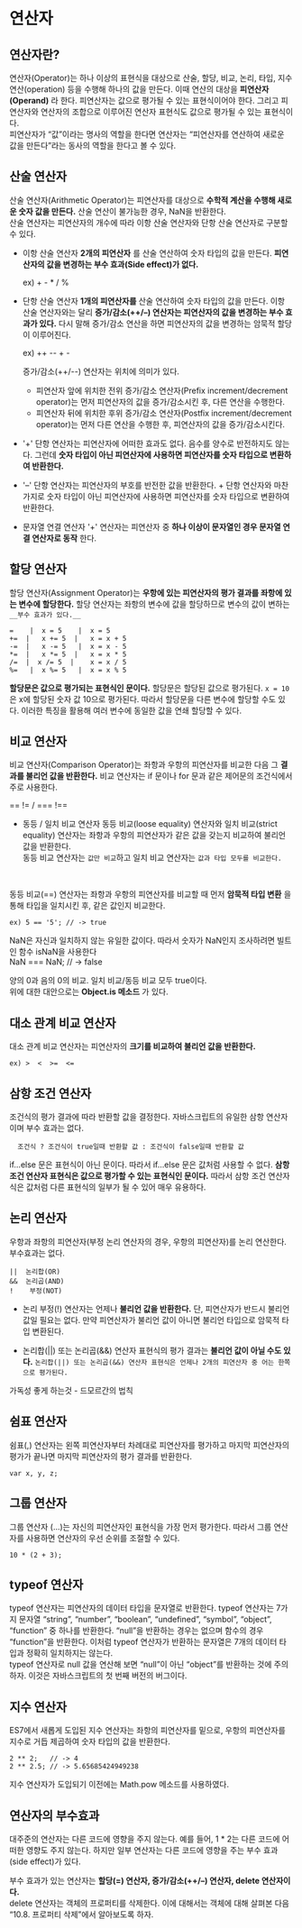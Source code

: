 연산자
=================

## 연산자란?
연산자(Operator)는 하나 이상의 표현식을 대상으로 산술, 할당, 비교, 논리, 타입, 지수 연산(operation) 등을 수행해 하나의 값을 만든다. 이때 연산의 대상을 __피연산자(Operand)__ 라 한다. 피연산자는 값으로 평가될 수 있는 표현식이어야 한다. 그리고 피연산자와 연산자의 조합으로 이루어진 연산자 표현식도 값으로 평가될 수 있는 표현식이다.   
피연산자가 “값”이라는 명사의 역할을 한다면 연산자는 “피연산자를 연산하여 새로운 값을 만든다”라는 동사의 역할을 한다고 볼 수 있다.

## 산술 연산자
산술 연산자(Arithmetic Operator)는 피연산자를 대상으로 __수학적 계산을 수행해 새로운 숫자 값을 만든다.__ 산술 연산이 불가능한 경우, NaN을 반환한다.   
산술 연산자는 피연산자의 개수에 따라 이항 산술 연산자와 단항 산술 연산자로 구분할 수 있다.

- 이항 산술 연산자
 __2개의 피연산자__ 를 산술 연산하여 숫자 타입의 값을 만든다. __피연산자의 값을 변경하는 부수 효과(Side effect)가 없다.__   
 
    ex) +  -  *  / 	%	


- 단항 산술 연산자
 __1개의 피연산자를__ 산술 연산하여 숫자 타입의 값을 만든다. 이항 산술 연산자와는 달리 __증가/감소(++/–) 연산자는 피연산자의 값을 변경하는 부수 효과가 있다.__ 다시 말해 증가/감소 연산을 하면 피연산자의 값을 변경하는 암묵적 할당이 이루어진다.
 
    ex) ++  --  +  -

    증가/감소(++/--) 연산자는 위치에 의미가 있다.

    - 피연산자 앞에 위치한 전위 증가/감소 연산자(Prefix increment/decrement operator)는 먼저 피연산자의 값을 증가/감소시킨 후, 다른 연산을 수행한다.
    - 피연산자 뒤에 위치한 후위 증가/감소 연산자(Postfix increment/decrement operator)는 먼저 다른 연산을 수행한 후, 피연산자의 값을 증가/감소시킨다.

 - '+' 단항 연산자는 피연산자에 어떠한 효과도 없다. 음수를 양수로 반전하지도 않는다. 그런데 __숫자 타입이 아닌 피연산자에 사용하면 피연산자를 숫자 타입으로 변환하여 반환한다.__
 - '–' 단항 연산자는 피연산자의 부호를 반전한 값을 반환한다. + 단항 연산자와 마찬가지로 숫자 타입이 아닌 피연산자에 사용하면 피연산자를 숫자 타입으로 변환하여 반환한다.

- 문자열 연결 연산자
'+' 연산자는 피연산자 중 __하나 이상이 문자열인 경우 문자열 연결 연산자로 동작__ 한다.

## 할당 연산자
할당 연산자(Assignment Operator)는 __우항에 있는 피연산자의 평가 결과를 좌항에 있는 변수에 할당한다.__ 할당 연산자는 좌항의 변수에 값을 할당하므로 변수의 값이 변하는 `__부수 효과가 있다.__`

    =	 |  x = 5	 |  x = 5	   
    +=  | 	x += 5  | 	x = x + 5	   
    -=  | 	x -= 5	 |  x = x - 5	   
    *=  | 	x *= 5  | 	x = x * 5	    
    /= 	|  x /= 5  | 	x = x / 5	   
    %= 	 |  x %= 5	 |  x = x % 5	   

__할당문은 값으로 평가되는 표현식인 문이다.__ 할당문은 할당된 값으로 평가된다. `x = 10`은 x에 할당된 숫자 값 10으로 평가된다. 따라서 할당문을 다른 변수에 할당할 수도 있다. 이러한 특징을 활용해 여러 변수에 동일한 값을 연쇄 할당할 수 있다.

## 비교 연산자
비교 연산자(Comparison Operator)는 좌항과 우항의 피연산자를 비교한 다음 그 __결과를 불리언 값을 반환한다.__ 비교 연산자는 if 문이나 for 문과 같은 제어문의 조건식에서 주로 사용한다.

  == != / === !==

- 동등 / 일치 비교 연산자
동등 비교(loose equality) 연산자와 일치 비교(strict equality) 연산자는 좌항과 우항의 피연산자가 같은 값을 갖는지 비교하여 불리언 값을 반환한다.   
동등 비교 연산자는 `값만 비교`하고 일치 비교 연산자는 `값과 타입 모두를 비교한다.`
<br/>

동등 비교(==) 연산자는 좌항과 우항의 피연산자를 비교할 때 먼저 __암묵적 타입 변환__ 을 통해 타입을 일치시킨 후, 같은 값인지 비교한다.   
    
    ex) 5 == '5'; // -> true

NaN은 자신과 일치하지 않는 유일한 값이다. 따라서 숫자가 NaN인지 조사하려면 빌트인 함수 isNaN을 사용한다   
NaN === NaN; // -> false
<br/>

양의 0과 음의 0의 비교. 일치 비교/동등 비교 모두 true이다.   
위에 대한 대안으로는 __Object.is 메소드__ 가 있다.

## 대소 관계 비교 연산자
대소 관계 비교 연산자는 피연산자의 __크기를 비교하여 불리언 값을 반환한다.__

    ex) >  <  >=  <=

## 삼항 조건 연산자
조건식의 평가 결과에 따라 반환할 값을 결정한다. 자바스크립트의 유일한 삼항 연산자이며 부수 효과는 없다.

      조건식 ? 조건식이 true일때 반환할 값 : 조건식이 false일때 반환할 값

if…else 문은 표현식이 아닌 문이다. 따라서 if…else 문은 값처럼 사용할 수 없다. __삼항 조건 연산자 표현식은 값으로 평가할 수 있는 표현식인 문이다.__ 따라서 삼항 조건 연산자식은 값처럼 다른 표현식의 일부가 될 수 있어 매우 유용하다.

## 논리 연산자
우항과 좌항의 피연산자(부정 논리 연산자의 경우, 우항의 피연산자)를 논리 연산한다. 부수효과는 없다.

    ||	논리합(OR)	   
    &&	논리곱(AND)	   
    !	 부정(NOT)	   

- 논리 부정(!) 연산자는 언제나 __불리언 값을 반환한다.__ 단, 피연산자가 반드시 불리언 값일 필요는 없다. 만약 피연산자가 불리언 값이 아니면 불리언 타입으로 암묵적 타입 변환된다.

- 논리합(||) 또는 논리곱(&&) 연산자 표현식의 평가 결과는 __불리언 값이 아닐 수도 있다.__ `논리합(||) 또는 논리곱(&&) 연산자 표현식은 언제나 2개의 피연산자 중 어는 한쪽으로 평가된다.`   

가독성 좋게 하는것 - 드모르간의 법칙

## 쉼표 연산자
쉼표(,) 연산자는 왼쪽 피연산자부터 차례대로 피연산자를 평가하고 마지막 피연산자의 평가가 끝나면 마지막 피연산자의 평가 결과를 반환한다.

    var x, y, z;

## 그룹 연산자
그룹 연산자 (…)는 자신의 피연산자인 표현식을 가장 먼저 평가한다. 따라서 그룹 연산자를 사용하면 연산자의 우선 순위를 조절할 수 있다.

    10 * (2 + 3);
  
## typeof 연산자
typeof 연산자는 피연산자의 데이터 타입을 문자열로 반환한다. typeof 연산자는 7가지 문자열 “string”, “number”, “boolean”, “undefined”, “symbol”, “object”, “function” 중 하나를 반환한다. “null”을 반환하는 경우는 없으며 함수의 경우 “function”을 반환한다. 이처럼 typeof 연산자가 반환하는 문자열은 7개의 데이터 타입과 정확히 일치하지는 않는다.   
typeof 연산자로 null 값을 연산해 보면 “null”이 아닌 “object”를 반환하는 것에 주의하자. 이것은 자바스크립트의 첫 번째 버전의 버그이다. 

## 지수 연산자
ES7에서 새롭게 도입된 지수 연산자는 좌항의 피연산자를 밑으로, 우항의 피연산자를 지수로 거듭 제곱하여 숫자 타입의 값을 반환한다.   

    2 ** 2;   // -> 4
    2 ** 2.5; // -> 5.65685424949238

지수 연산자가 도입되기 이전에는 Math.pow 메소드를 사용하였다.

## 연산자의 부수효과
대주준의 연산자는 다른 코드에 영향을 주지 않는다. 예를 들어, 1 * 2는 다른 코드에 어떠한 영향도 주지 않는다. 하지만 일부 연산자는 다른 코드에 영향을 주는 부수 효과(side effect)가 있다.   

부수 효과가 있는 연산자는 __할당(=) 연산자, 증가/감소(++/–) 연산자, delete 연산자이다.__   
delete 연산자는 객체의 프로퍼티를 삭제한다. 이에 대해서는 객체에 대해 살펴본 다음 “10.8. 프로퍼티 삭제”에서 알아보도록 하자.